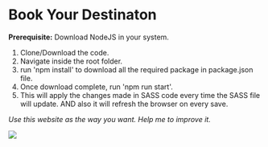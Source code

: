 # Book Your Destinaton

**Prerequisite:** Download NodeJS in your system.

1. Clone/Download the code.
2. Navigate inside the root folder.
3. run 'npm install' to download all the required package in package.json file.
4. Once download complete, run 'npm run start'.
5. This will apply the changes made in SASS code every time the SASS file will update. AND also it will refresh the browser on every save.

*Use this website as the way you want. Help me to improve it.*


![](HotelBooking.gif)